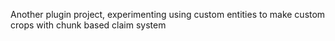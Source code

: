 Another plugin project, experimenting using custom entities to make custom crops with chunk based claim system
